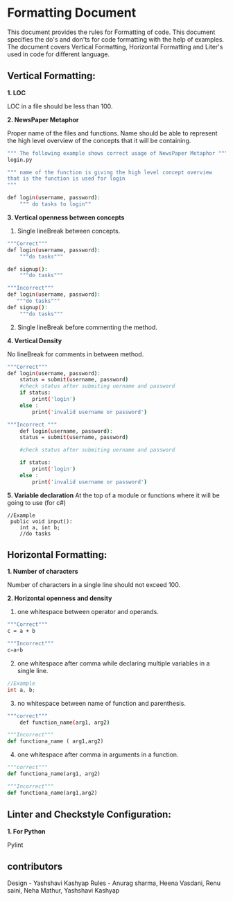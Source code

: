 # Formatting Document #
This document provides the rules for Formatting of code. This document specifies the do's and don'ts for code formatting with the help of examples. The document covers Vertical Formatting, Horizontal Formatting and Liter's used in code for different language.

## Vertical Formatting:
**1. LOC**

LOC in a file should be less than 100.

**2. NewsPaper Metaphor**

Proper name of the files and functions. Name should be able to represent the high level overview of the concepts that
it will be containing.
```bash
""" The following example shows correct usage of NewsPaper Metaphor """
login.py

""" name of the function is giving the high level concept overview
that is the function is used for login
"""

def login(username, password):
    """ do tasks to login""

```

**3. Vertical openness between concepts**

1. Single lineBreak between concepts.
```bash
"""Correct"""
def login(username, password):
    """do tasks"""

def signup():
    """do tasks"""

```
```bash
"""Incorrect"""
def login(username, password):
   """do tasks"""
def signup():
    """do tasks"""
```

2. Single lineBreak before commenting the method.

**4. Vertical Density**

No lineBreak for comments in between method.

```bash
"""Correct"""
def login(username, password):
    status = submit(username, password)
    #check status after submiting uername and password
    if status:
        print('login')
    else :
        print('invalid username or password')
```

```bash
"""Incorrect """
    def login(username, password):
    status = submit(username, password)

    #check status after submiting uername and password

    if status:
        print('login')
    else :
        print('invalid username or password')

```

**5. Variable declaration**
At the top of a module or functions where it will be going to use (for c#)

```
//Example
 public void input():
    int a, int b;
    //do tasks
```


## Horizontal Formatting:
**1. Number of characters**

Number of characters in a single line should not exceed 100.

**2. Horizontal openness and density**

1. one whitespace between operator and operands.

```bash
"""Correct"""
c = a + b
```

```c#
"""Incorrect"""
c=a+b
```

2. one whitespace after comma while declaring multiple variables in a single line.

```c
//Example
int a, b;
```

 3. no whitespace between name of function and parenthesis.
```bash
"""correct"""
    def function_name(arg1, arg2)
```

```python
"""Incorrect"""
def functiona_name ( arg1,arg2)
```

 4. one whitespace after comma in arguments in a function.
```python
"""correct"""
def functiona_name(arg1, arg2)
```

```python
"""Incorrect"""
def functiona_name(arg1,arg2)
```

## Linter and Checkstyle Configuration:
**1. For Python**

Pylint

## contributors
Design - Yashshavi Kashyap
Rules - Anurag sharma, Heena Vasdani, Renu saini, Neha Mathur, Yashshavi Kashyap
